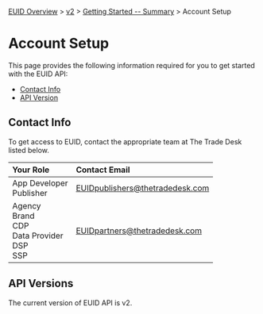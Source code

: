[EUID Overview](../../../README.md) > [v2](../summary-doc-v2.md) > [Getting Started -- Summary](gs-summary.md) > Account Setup

# Account Setup

This page provides the following information required for you to get started with the EUID API:
* [Contact Info](#contact-info)
* [API Version](#api-version)

## Contact Info

To get access to EUID, contact the appropriate team at The Trade Desk listed below. 

| Your Role | Contact Email |
| :--- | :--- |
| App Developer<br/>Publisher | EUIDpublishers@thetradedesk.com |
| Agency<br/>Brand<br/>CDP<br/>Data Provider<br/>DSP<br/>SSP | EUIDpartners@thetradedesk.com |

## API Versions

The current version of EUID API is v2.
